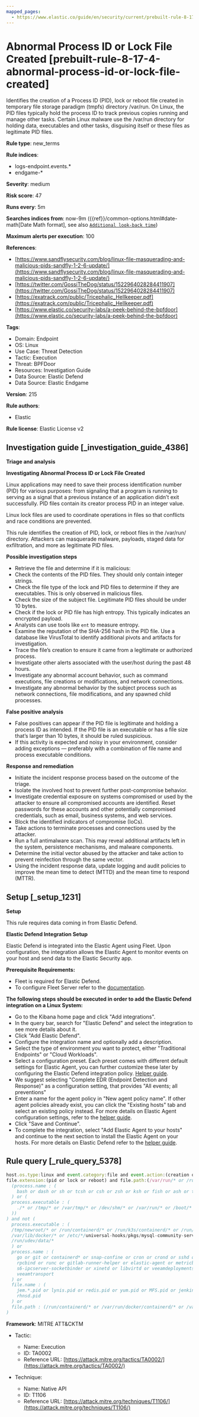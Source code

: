 ```yaml
---
mapped_pages:
  - https://www.elastic.co/guide/en/security/current/prebuilt-rule-8-17-4-abnormal-process-id-or-lock-file-created.html
---
```


# Abnormal Process ID or Lock File Created [prebuilt-rule-8-17-4-abnormal-process-id-or-lock-file-created]

Identifies the creation of a Process ID (PID), lock or reboot file created in temporary file storage paradigm (tmpfs) directory /var/run. On Linux, the PID files typically hold the process ID to track previous copies running and manage other tasks. Certain Linux malware use the /var/run directory for holding data, executables and other tasks, disguising itself or these files as legitimate PID files.

**Rule type**: new_terms

**Rule indices**:

* logs-endpoint.events.*
* endgame-*

**Severity**: medium

**Risk score**: 47

**Runs every**: 5m

**Searches indices from**: now-9m ({{ref}}/common-options.html#date-math[Date Math format], see also [`Additional look-back time`](docs-content://solutions/security/detect-and-alert/create-detection-rule.md#rule-schedule))

**Maximum alerts per execution**: 100

**References**:

* [https://www.sandflysecurity.com/blog/linux-file-masquerading-and-malicious-pids-sandfly-1-2-6-update/](https://www.sandflysecurity.com/blog/linux-file-masquerading-and-malicious-pids-sandfly-1-2-6-update/)
* [https://twitter.com/GossiTheDog/status/1522964028284411907](https://twitter.com/GossiTheDog/status/1522964028284411907)
* [https://exatrack.com/public/Tricephalic_Hellkeeper.pdf](https://exatrack.com/public/Tricephalic_Hellkeeper.pdf)
* [https://www.elastic.co/security-labs/a-peek-behind-the-bpfdoor](https://www.elastic.co/security-labs/a-peek-behind-the-bpfdoor)

**Tags**:

* Domain: Endpoint
* OS: Linux
* Use Case: Threat Detection
* Tactic: Execution
* Threat: BPFDoor
* Resources: Investigation Guide
* Data Source: Elastic Defend
* Data Source: Elastic Endgame

**Version**: 215

**Rule authors**:

* Elastic

**Rule license**: Elastic License v2

## Investigation guide [_investigation_guide_4386]

**Triage and analysis**

**Investigating Abnormal Process ID or Lock File Created**

Linux applications may need to save their process identification number (PID) for various purposes: from signaling that a program is running to serving as a signal that a previous instance of an application didn’t exit successfully. PID files contain its creator process PID in an integer value.

Linux lock files are used to coordinate operations in files so that conflicts and race conditions are prevented.

This rule identifies the creation of PID, lock, or reboot files in the /var/run/ directory. Attackers can masquerade malware, payloads, staged data for exfiltration, and more as legitimate PID files.

**Possible investigation steps**

* Retrieve the file and determine if it is malicious:
* Check the contents of the PID files. They should only contain integer strings.
* Check the file type of the lock and PID files to determine if they are executables. This is only observed in     malicious files.
* Check the size of the subject file. Legitimate PID files should be under 10 bytes.
* Check if the lock or PID file has high entropy. This typically indicates an encrypted payload.
* Analysts can use tools like `ent` to measure entropy.
* Examine the reputation of the SHA-256 hash in the PID file. Use a database like VirusTotal to identify additional pivots and artifacts for investigation.
* Trace the file’s creation to ensure it came from a legitimate or authorized process.
* Investigate other alerts associated with the user/host during the past 48 hours.
* Investigate any abnormal account behavior, such as command executions, file creations or modifications, and network connections.
* Investigate any abnormal behavior by the subject process such as network connections, file modifications, and any spawned child processes.

**False positive analysis**

* False positives can appear if the PID file is legitimate and holding a process ID as intended. If the PID file is an executable or has a file size that’s larger than 10 bytes, it should be ruled suspicious.
* If this activity is expected and noisy in your environment, consider adding exceptions — preferably with a combination of file name and process executable conditions.

**Response and remediation**

* Initiate the incident response process based on the outcome of the triage.
* Isolate the involved host to prevent further post-compromise behavior.
* Investigate credential exposure on systems compromised or used by the attacker to ensure all compromised accounts are identified. Reset passwords for these accounts and other potentially compromised credentials, such as email, business systems, and web services.
* Block the identified indicators of compromise (IoCs).
* Take actions to terminate processes and connections used by the attacker.
* Run a full antimalware scan. This may reveal additional artifacts left in the system, persistence mechanisms, and malware components.
* Determine the initial vector abused by the attacker and take action to prevent reinfection through the same vector.
* Using the incident response data, update logging and audit policies to improve the mean time to detect (MTTD) and the mean time to respond (MTTR).


## Setup [_setup_1231]

**Setup**

This rule requires data coming in from Elastic Defend.

**Elastic Defend Integration Setup**

Elastic Defend is integrated into the Elastic Agent using Fleet. Upon configuration, the integration allows the Elastic Agent to monitor events on your host and send data to the Elastic Security app.

**Prerequisite Requirements:**

* Fleet is required for Elastic Defend.
* To configure Fleet Server refer to the [documentation](docs-content://reference/ingestion-tools/fleet/fleet-server.md).

**The following steps should be executed in order to add the Elastic Defend integration on a Linux System:**

* Go to the Kibana home page and click "Add integrations".
* In the query bar, search for "Elastic Defend" and select the integration to see more details about it.
* Click "Add Elastic Defend".
* Configure the integration name and optionally add a description.
* Select the type of environment you want to protect, either "Traditional Endpoints" or "Cloud Workloads".
* Select a configuration preset. Each preset comes with different default settings for Elastic Agent, you can further customize these later by configuring the Elastic Defend integration policy. [Helper guide](docs-content://solutions/security/configure-elastic-defend/configure-an-integration-policy-for-elastic-defend.md).
* We suggest selecting "Complete EDR (Endpoint Detection and Response)" as a configuration setting, that provides "All events; all preventions"
* Enter a name for the agent policy in "New agent policy name". If other agent policies already exist, you can click the "Existing hosts" tab and select an existing policy instead. For more details on Elastic Agent configuration settings, refer to the [helper guide](docs-content://reference/ingestion-tools/fleet/agent-policy.md).
* Click "Save and Continue".
* To complete the integration, select "Add Elastic Agent to your hosts" and continue to the next section to install the Elastic Agent on your hosts. For more details on Elastic Defend refer to the [helper guide](docs-content://solutions/security/configure-elastic-defend/install-elastic-defend.md).


## Rule query [_rule_query_5378]

```js
host.os.type:linux and event.category:file and event.action:(creation or file_create_event) and
file.extension:(pid or lock or reboot) and file.path:(/var/run/* or /run/*) and (
  (process.name : (
    bash or dash or sh or tcsh or csh or zsh or ksh or fish or ash or touch or nano or vim or vi or editor or mv or cp)
  ) or (
  process.executable : (
    ./* or /tmp/* or /var/tmp/* or /dev/shm/* or /var/run/* or /boot/* or /srv/* or /run/*
  ))
) and not (
  process.executable : (
  /tmp/newroot/* or /run/containerd/* or /run/k3s/containerd/* or /run/k0s/container* or /snap/* or /vz/* or
  /var/lib/docker/* or /etc/*/universal-hooks/pkgs/mysql-community-server/* or /var/lib/snapd/* or /etc/rubrik/* or
  /run/udev/data/*
  ) or
  process.name : (
    go or git or containerd* or snap-confine or cron or crond or sshd or unattended-upgrade or vzctl or ifup or
    rpcbind or runc or gitlab-runner-helper or elastic-agent or metricbeat or redis-server or libvirt_leaseshelper or
    s6-ipcserver-socketbinder or xinetd or libvirtd or veeamdeploymentsvc  or dnsmasq or virtlogd or lynis or
    veeamtransport
  ) or
  file.name : (
    jem.*.pid or lynis.pid or redis.pid or yum.pid or MFS.pid or jenkins.pid or nvmupdate.pid or openlitespeed.pid or
    rhnsd.pid
  ) or
  file.path : (/run/containerd/* or /var/run/docker/containerd/* or /var/run/jem*.pid)
)
```

**Framework**: MITRE ATT&CKTM

* Tactic:

    * Name: Execution
    * ID: TA0002
    * Reference URL: [https://attack.mitre.org/tactics/TA0002/](https://attack.mitre.org/tactics/TA0002/)

* Technique:

    * Name: Native API
    * ID: T1106
    * Reference URL: [https://attack.mitre.org/techniques/T1106/](https://attack.mitre.org/techniques/T1106/)



